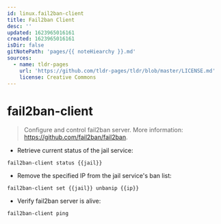 ```yaml
---
id: linux.fail2ban-client
title: Fail2ban Client
desc: ''
updated: 1623965016161
created: 1623965016161
isDir: false
gitNotePath: 'pages/{{ noteHiearchy }}.md'
sources:
  - name: tldr-pages
    url: 'https://github.com/tldr-pages/tldr/blob/master/LICENSE.md'
    license: Creative Commons
---
```

# fail2ban-client

> Configure and control fail2ban server.
> More information: <https://github.com/fail2ban/fail2ban>.

- Retrieve current status of the jail service:

`fail2ban-client status {{jail}}`

- Remove the specified IP from the jail service's ban list:

`fail2ban-client set {{jail}} unbanip {{ip}}`

- Verify fail2ban server is alive:

`fail2ban-client ping`

